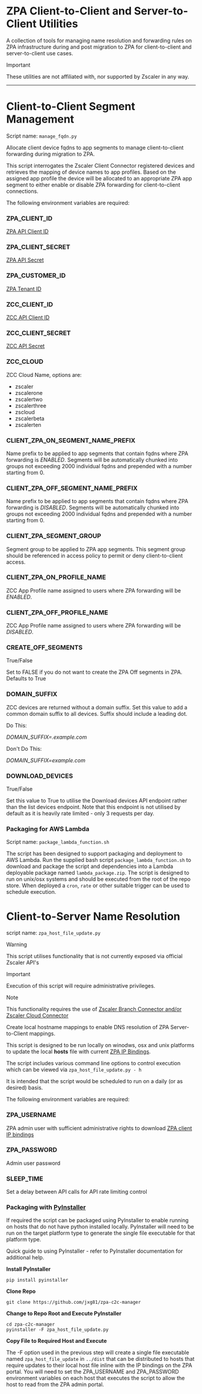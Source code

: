 # ZPA Client-to-Client and Server-to-Client Utilities

A collection of tools for managing name resolution and forwarding rules on ZPA infrastructure during and post migration to ZPA for client-to-client and server-to-client use cases.

> [!IMPORTANT]
> These utilities are not affiliated with, nor supported by Zscaler in any way.
----
# Client-to-Client Segment Management
Script name: `manage_fqdn.py`

Allocate client device fqdns to app segments to manage client-to-client forwarding during migration to ZPA.

This script interrogates the Zscaler Client Connector registered devices and retrieves the mapping of device names to app profiles. Based on the assigned app profile the device will be allocated to an appropriate ZPA app segment to either enable or disable ZPA forwarding for client-to-client connections.

The following environment variables are required:

### **ZPA_CLIENT_ID**

[ZPA API Client ID](https://admin.private.zscaler.com/#clientCredentials)

### **ZPA_CLIENT_SECRET**

[ZPA API Secret](https://admin.private.zscaler.com/#clientCredentials)

### **ZPA_CUSTOMER_ID**

[ZPA Tenant ID](https://admin.private.zscaler.com/#company)

### **ZCC_CLIENT_ID**

[ZCC API Client ID](https://help.zscaler.com/client-connector/adding-api-key)

### **ZCC_CLIENT_SECRET**

[ZCC API Secret](https://help.zscaler.com/client-connector/adding-api-key)

### **ZCC_CLOUD**

ZCC Cloud Name, options are:
 - zscaler
 - zscalerone
 - zscalertwo
 - zscalerthree
 - zscloud
 - zscalerbeta
 - zscalerten

### **CLIENT_ZPA_ON_SEGMENT_NAME_PREFIX**

Name prefix to be applied to app segments that contain fqdns where ZPA forwarding is *ENABLED*. Segments will be automatically chunked into groups not exceeding 2000 individual fqdns and prepended with a number starting from 0.

### **CLIENT_ZPA_OFF_SEGMENT_NAME_PREFIX**

Name prefix to be applied to app segments that contain fqdns where ZPA forwarding is *DISABLED*. Segments will be automatically chunked into groups not exceeding 2000 individual fqdns and prepended with a number starting from 0.

### **CLIENT_ZPA_SEGMENT_GROUP**

Segment group to be applied to ZPA app segments. This segment group should be referenced in access policy to permit or deny client-to-client access.

### **CLIENT_ZPA_ON_PROFILE_NAME**

ZCC App Profile name assigned to users where ZPA forwarding will be *ENABLED*.

### **CLIENT_ZPA_OFF_PROFILE_NAME**

ZCC App Profile name assigned to users where ZPA forwarding will be *DISABLED*.

### **CREATE_OFF_SEGMENTS**

True/False

Set to FALSE if you do not want to create the ZPA Off segments in ZPA. Defaults to True

### **DOMAIN_SUFFIX**

ZCC devices are returned without a domain suffix. Set this value to add a common domain suffix to all devices. Suffix should include a leading dot.

Do This:

*DOMAIN_SUFFIX=.example.com*

Don't Do This:

*DOMAIN_SUFFIX=example.com*

### **DOWNLOAD_DEVICES**

True/False

Set this value to True to utilise the Download devices API endpoint rather than the list devices endpoint. Note that this endpoint is not utilised by default as it is heavily rate limited - only 3 requests per day.

### Packaging for AWS Lambda
Script name: `package_lambda_function.sh`

The script has been designed to support packaging and deployment to AWS Lambda. Run the supplied bash script `package_lambda_function.sh` to download and package the script and dependencies into a Lambda deployable package named `lambda_package.zip`. The script is designed to run on unix/osx systems and should be executed from the root of the repo store. When deployed a `cron`, `rate` or other suitable trigger can be used to schedule execution.

# Client-to-Server Name Resolution
script name: `zpa_host_file_update.py`

> [!WARNING]
> This script utilises functionality that is not currently exposed via official Zscaler API's

> [!IMPORTANT]  
> Execution of this script will require administrative privileges.

> [!NOTE]
> This functionality requires the use of [Zscaler Branch Connector and/or Zscaler Cloud Connector](https://help.zscaler.com/zpa/understanding-server-client-connectivity)

Create local hostname mappings to enable DNS resolution of ZPA Server-to-Client mappings.

This script is designed to be run locally on winodws, osx and unix platforms to update the local **hosts** file with current [ZPA IP Bindings](https://help.zscaler.com/zpa/about-ip-bindings).

The script includes various command line options to control execution which can be viewed via `zpa_host_file_update.py - h`

It is intended that the script would be scheduled to run on a daily (or as desired) basis.

The following environment variables are required:

### **ZPA_USERNAME**

ZPA admin user with sufficient administrative rights to download [ZPA client IP bindings](https://help.zscaler.com/zpa/about-ip-bindings)

### **ZPA_PASSWORD**

Admin user password

### **SLEEP_TIME**

Set a delay between API calls for API rate limiting control

### Packaging with [PyInstaller](https://pyinstaller.org/)

If required the script can be packaged using PyInstaller to enable running on hosts that do not have python installed locally. PyInstaller will need to be run on the target platform type to generate the single file executable for that platform type.

Quick guide to using PyInstaller - refer to PyInstaller documentation for additional help.

**Install PyInstaller**

```
pip install pyinstaller
```

**Clone Repo**

```
git clone https://github.com/jxg81/zpa-c2c-manager
```

**Change to Repo Root and Execute PyInstaller**

```
cd zpa-c2c-manager
pyinstaller -F zpa_host_file_update.py
```
**Copy File to Required Host and Execute**

The -F option used in the previous step will create a single file executable named `zpa_host_file_update` in `../dist` that can be distributed to hosts that require updates to their local host file inline with the IP bindings on the ZPA portal. You will need to set the ZPA_USERNAME and ZPA_PASSWORD environment variables on each host that executes the script to allow the host to read from the ZPA admin portal.